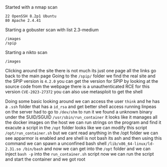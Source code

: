 Started with a nmap scan 
```
22 OpenSSH 8.2p1 Ubuntu
80 Apache 2.4.41
```

Starting a gobuster scan with list 2.3-medium
```
/images
/spip
```
Starting a nikto scan
```
/images
```

Clicking around the site there is not much its just one page all the links go back to the main page 
Going to the `/spip/` folder we find the real site and the SPIP version is `4.2.0` you can get the version for SPIP by looking at the source code from the webpage there is a unauthenticated RCE for this version `CVE-2023-27372` you can also use metasploit to get the shell

Doing some basic looking around we can access the user `think` and he has a `.ssh` folder that has a `id_rsa` and get better shell access running linpeas on the server had to go to `/dev/shm` to run it
we found a unknown binary under the SUID/SGUID `/usr/sbin/run_container` it looks like it manages all the docker images on the host we can run strings on the program and find it exacute a script in the `/opt` folder looks like we can modify this script `/opt/run_container.sh`  but we cant read anything in the /opt folder we can see apparmor is enabled and are shell is not bash its ash and then using this command we can spawn a unconfined bash shell `/lib/x86_64-linux/ld-2.31.so /bin/bash` and now we can get into the `/opt` folder and we can inject `bash -p` into the `run_container.sh` script now we can run the script and start the container and we got root